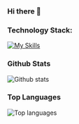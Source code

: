 ### Hi there 👋

#### 

<!--
**NIrajan-15/NIrajan-15** is a ✨ _special_ ✨ repository because its `README.md` (this file) appears on your GitHub profile.

Here are some ideas to get you started:

- 🔭 I’m currently working on ...
- 🌱 I’m currently learning ...
- 👯 I’m looking to collaborate on ...
- 🤔 I’m looking for help with ...
- 💬 Ask me about ...
- 📫 How to reach me: ...
- 😄 Pronouns: ...
- ⚡ Fun fact: ...
-->

### Technology Stack:

[![My Skills](https://skills.thijs.gg/icons?i=java,py,js,html,css,react,mysql,postgres,docker,git,figmafigma&theme=light)](https://skills.thijs.gg)


### Github Stats

![Github stats](https://github-readme-stats.vercel.app/api?username=NIrajan-15&count_private=true&show_icons=true&theme=radical) 

### Top Languages

![Top languages](https://github-readme-stats.vercel.app/api/top-langs/?username=NIrajan-15&show_icons=true&theme=radical)
